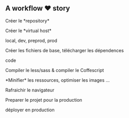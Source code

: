 ## A workflow <span class="orange">❤</span> story

<p class="fragment" >Créer le *repository*</p>
<p class="fragment" >Créer le *virtual host*</p>
<p class="fragment" >local, dev, preprod, prod</p>
<p class="fragment" >Créer les fichiers de base, télécharger les dépendences</p>
<p class="fragment yellow" >code</p>
<p class="fragment" >Compiler le less/sass &amp; compiler le Coffescript</p>
<p class="fragment" >*Minifier* les ressources, optimiser les images ...</p>
<p class="fragment" >Rafraichir le navigateur</p>
<p class="fragment" >Preparer le projet pour la production</p>
<p class="fragment" >déployer en production</p>
